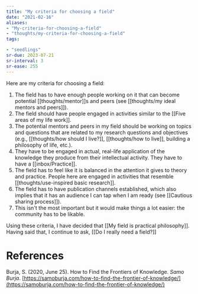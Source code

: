 ```yaml
---
title: "My criteria for choosing a field"
date: "2021-02-16"
aliases:
- "My-criteria-for-choosing-a-field"
- "thoughts/my-criteria-for-choosing-a-field"
tags:

- "seedlings"
sr-due: 2023-07-21
sr-interval: 3
sr-ease: 255
---
```


Here are my criteria for choosing a field:

1. The field has to have enough people working on it that can become potential [[thoughts/mentor]]s and peers (see [[thoughts/my ideal mentors and peers]]).
2. The field should have people engaged in activities similar to the [[Five areas of my life work]].
3. The potential mentors and peers in my field should be working on topics and questions that are related to my research questions and objectives (e.g., [[thoughts/how should I live?]], [[thoughts/how to live]], building a philosophy of life, etc.).
4. They have to be engaged in actual, real-life application of the knowledge they produce from their intellectual activity. They have to have a [[inbox/Practice]].
5. The field has to feel like it is balanced in the attention it gives to theory and practice. People here are engaged in activities that resemble [[thoughts/use-inspired basic research]].
6. The field has to have publication channels established, which also implies that it has an audience I can tap when I am ready (see [[Cautious sharing process]]).
7. This isn't the most important but it would make things a lot easier: the community has to be likable.

Using these criteria, I have decided that [[My field is practical philosophy]]. Having said that, I continue to ask, [[Do I really need a field?]]

# References

Burja, S. (2020, June 25). How to Find the Frontiers of Knowledge. *Samo Burja*. [https://samoburja.com/how-to-find-the-frontier-of-knowledge/](https://samoburja.com/how-to-find-the-frontier-of-knowledge/)

